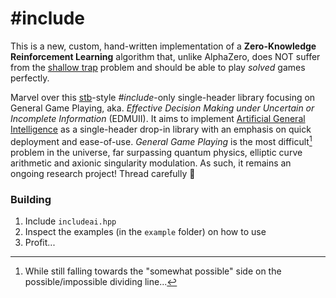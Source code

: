 # &#35;include<AI>

This is a new, custom, hand-written implementation of a **Zero-Knowledge Reinforcement Learning** algorithm that, unlike AlphaZero, does NOT suffer from the [shallow trap](https://nullprogram.com/blog/2017/04/27) problem and should be able to play *solved* games perfectly.

Marvel over this [stb](https://github.com/nothings/stb/)-style *#include*-only single-header library focusing on General Game Playing, aka. *Effective Decision Making under Uncertain or Incomplete Information* (EDMUII). It aims to implement [Artificial General Intelligence](https://en.wikipedia.org/wiki/Artificial_general_intelligence) as a single-header drop-in library with an emphasis on quick deployment and ease-of-use. *General Game Playing* is the most difficult[^1] problem in the universe, far surpassing quantum physics, elliptic curve arithmetic and axionic singularity modulation. As such, it remains an ongoing research project! Thread carefully 🔬
 

### Building

1. Include `includeai.hpp` 
2. Inspect the examples (in the `example` folder) on how to use
3. Profit...




[^1]: While still falling towards the "somewhat possible" side on the possible/impossible dividing line... 
